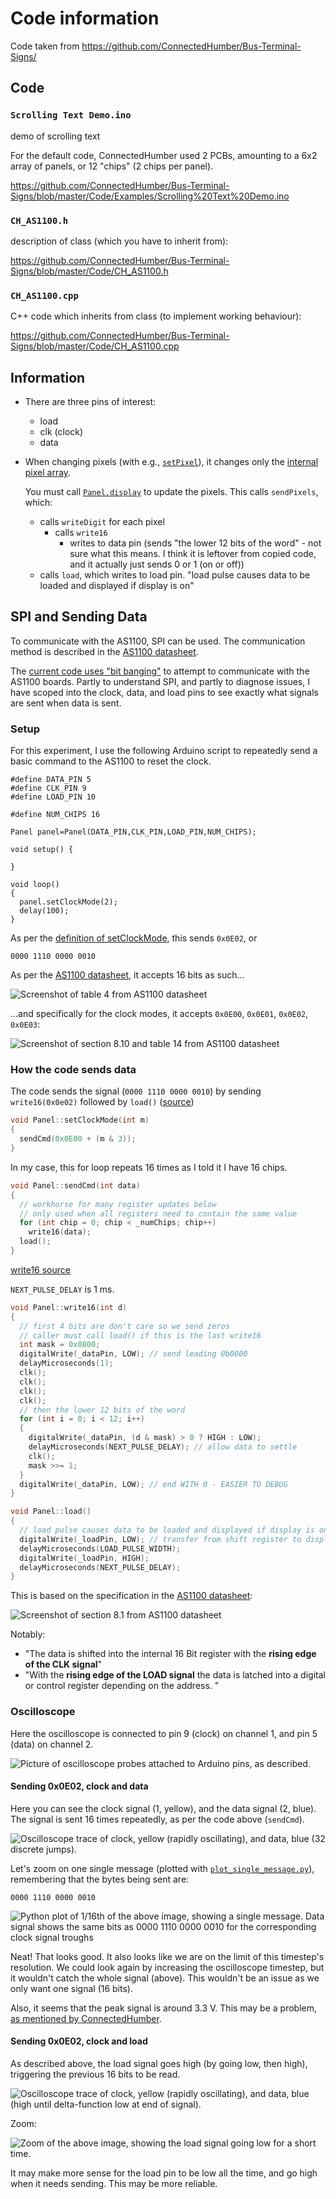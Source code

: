 # Code information

Code taken from <https://github.com/ConnectedHumber/Bus-Terminal-Signs/>

## Code

### `Scrolling Text Demo.ino`

demo of scrolling text

For the default code, ConnectedHumber used 2 PCBs, amounting to a 6x2 array of panels, or 12 "chips" (2 chips per panel).

<https://github.com/ConnectedHumber/Bus-Terminal-Signs/blob/master/Code/Examples/Scrolling%20Text%20Demo.ino>

### `CH_AS1100.h`

description of class (which you have to inherit from):

<https://github.com/ConnectedHumber/Bus-Terminal-Signs/blob/master/Code/CH_AS1100.h>

### `CH_AS1100.cpp`

C++ code which inherits from class (to implement working behaviour):

<https://github.com/ConnectedHumber/Bus-Terminal-Signs/blob/master/Code/CH_AS1100.cpp>

## Information

- There are three pins of interest:
  - load
  - clk (clock)
  - data
- When changing pixels (with e.g., [`setPixel`]), it changes only the [internal pixel array].

  You must call [`Panel.display`] to update the pixels.
  This calls `sendPixels`, which:

  - calls `writeDigit` for each pixel
    - calls `write16`
      - writes to data pin (sends "the lower 12 bits of the word" - not sure what this means. I think it is leftover from copied code, and it actually just sends 0 or 1 (on or off))
  - calls `load`, which writes to load pin. "load pulse causes data to be loaded and displayed if display is on"

[`setPixel`]: https://github.com/ConnectedHumber/Bus-Terminal-Signs/blob/924d6c9f16a497d58154f33e4dc9a63ff28e7344/Code/CH_AS1100.cpp#L390-L404
[internal pixel array]: https://github.com/ConnectedHumber/Bus-Terminal-Signs/blob/924d6c9f16a497d58154f33e4dc9a63ff28e7344/Code/CH_AS1100.h#L67
[`Panel.display`]: https://github.com/ConnectedHumber/Bus-Terminal-Signs/blob/924d6c9f16a497d58154f33e4dc9a63ff28e7344/Code/Examples/Scrolling%20Text%20Demo.ino#L71

## SPI and Sending Data

To communicate with the AS1100, SPI can be used. The communication method is described in the [AS1100 datasheet].

The [current code uses "bit banging"][bit banging] to attempt to communicate with the AS1100 boards. Partly to understand SPI, and partly to diagnose issues, I have scoped into the clock, data, and load pins to see exactly what signals are sent when data is sent.

### Setup

For this experiment, I use the following Arduino script to repeatedly send a basic command to the AS1100 to reset the clock.

```arduino
#define DATA_PIN 5
#define CLK_PIN 9
#define LOAD_PIN 10

#define NUM_CHIPS 16

Panel panel=Panel(DATA_PIN,CLK_PIN,LOAD_PIN,NUM_CHIPS);

void setup() {

}

void loop()
{
  panel.setClockMode(2);
  delay(100);
}
```

As per the [definition of setClockMode][setClockMode], this sends `0x0E02`, or

```binary
0000 1110 0000 0010
```

As per the [AS1100 datasheet], it accepts 16 bits as such...

![Screenshot of table 4 from AS1100 datasheet](images/AS1100-datasheet_serial-data-format.png)

...and specifically for the clock modes, it accepts `0x0E00`, `0x0E01`, `0x0E02`, `0x0E03`:

![Screenshot of section 8.10 and table 14 from AS1100 datasheet](images/AS1100-datasheet_reset-and-internal-clock-register.png)

[setClockMode]: https://github.com/ConnectedHumber/Bus-Terminal-Signs/blob/e6338adccdb4e44680c86468fa18fadd92395694/Code/CH_AS1100.cpp#L486-L495
[bit banging]: https://github.com/ConnectedHumber/Bus-Terminal-Signs/blob/master/Code/README.md
[AS1100 datasheet]: https://github.com/ConnectedHumber/Bus-Terminal-Signs/blob/master/Datasheets/AS1100_DS000273_1-00.pdf

### How the code sends data

The code sends the signal (`0000 1110 0000 0010`) by sending `write16(0x0e02)` followed by `load()` ([source][sendCmd])

```c++
void Panel::setClockMode(int m)
{
  sendCmd(0x0E00 + (m & 3));
}
```

In my case, this for loop repeats 16 times as I told it I have 16 chips.

```c++
void Panel::sendCmd(int data)
{
  // workhorse for many register updates below
  // only used when all registers need to contain the same value
  for (int chip = 0; chip < _numChips; chip++)
    write16(data);
  load();
}
```

[write16 source][write16]

`NEXT_PULSE_DELAY` is 1 ms.

```c++
void Panel::write16(int d)
{
  // first 4 bits are don't care so we send zeros
  // caller must call load() if this is the last write16
  int mask = 0x0800;
  digitalWrite(_dataPin, LOW); // send leading 0b0000
  delayMicroseconds(1);
  clk();
  clk();
  clk();
  clk();
  // then the lower 12 bits of the word
  for (int i = 0; i < 12; i++)
  {
    digitalWrite(_dataPin, (d & mask) > 0 ? HIGH : LOW);
    delayMicroseconds(NEXT_PULSE_DELAY); // allow data to settle
    clk();
    mask >>= 1;
  }
  digitalWrite(_dataPin, LOW); // end WITH 0 - EASIER TO DEBUG
}
```

```c++
void Panel::load()
{
  // load pulse causes data to be loaded and displayed if display is on
  digitalWrite(_loadPin, LOW); // transfer from shift register to display drivers buffer
  delayMicroseconds(LOAD_PULSE_WIDTH);
  digitalWrite(_loadPin, HIGH);
  delayMicroseconds(NEXT_PULSE_DELAY);
}
```

This is based on the specification in the [AS1100 datasheet]:

![Screenshot of section 8.1 from AS1100 datasheet](images/AS1100-datasheet_serial-addressing-modes.png)

Notably:

- "The data is shifted into the
internal 16 Bit register with the **rising edge of the CLK signal**"
- "With the **rising edge of the LOAD signal** the data is latched into a digital or control
register depending on the address. "

[sendCmd]: https://github.com/ConnectedHumber/Bus-Terminal-Signs/blob/e6338adccdb4e44680c86468fa18fadd92395694/Code/CH_AS1100.cpp#L477-L484
[write16]: https://github.com/ConnectedHumber/Bus-Terminal-Signs/blob/e6338adccdb4e44680c86468fa18fadd92395694/Code/CH_AS1100.cpp#L216-L236

### Oscilloscope

Here the oscilloscope is connected to pin 9 (clock) on channel 1, and pin 5 (data) on channel 2.

![Picture of oscilloscope probes attached to Arduino pins, as described.](images/oscilloscope_attached_to_arduino.png)

#### Sending 0x0E02, clock and data

Here you can see the clock signal (1, yellow), and the data signal (2, blue). The signal is sent 16 times repeatedly, as per the code above (`sendCmd`).

![Oscilloscope trace of clock, yellow (rapidly oscillating), and data, blue (32 discrete jumps).](./oscilloscope/send-0x0e00_1-clock_2-data_0/TEK.BMP)

Let's zoom on one single message (plotted with [`plot_single_message.py`](./oscilloscope/plot_single_message.py)), remembering that the bytes being sent are:

```binary
0000 1110 0000 0010
```

![Python plot of 1/16th of the above image, showing a single message. Data signal shows the same bits as 0000 1110 0000 0010 for the corresponding clock signal troughs](./oscilloscope/single_message.png)

Neat! That looks good. It also looks like we are on the limit of this timestep's resolution. We could look again by increasing the oscilloscope timestep, but it wouldn't catch the whole signal (above). This wouldn't be an issue as we only want one signal (16 bits).

Also, it seems that the peak signal is around 3.3 V. This may be a problem, [as mentioned by ConnectedHumber][arduino driving].

[arduino driving]: https://github.com/ConnectedHumber/Bus-Terminal-Signs/blob/master/Hardware.md#using-an-arduino-to-drive-the-panels

#### Sending 0x0E02, clock and load

As described above, the load signal goes high (by going low, then high), triggering the previous 16 bits to be read.

![Oscilloscope trace of clock, yellow (rapidly oscillating), and data, blue (high until delta-function low at end of signal).](./oscilloscope/send-0x0e00_1-clock_2-load_0/TEK.BMP)

Zoom:

![Zoom of the above image, showing the load signal going low for a short time.](./oscilloscope/send-0x0e00_1-clock_2-load_1/TEK.BMP)

It may make more sense for the load pin to be low all the time, and go high when it needs sending. This may be more reliable.
